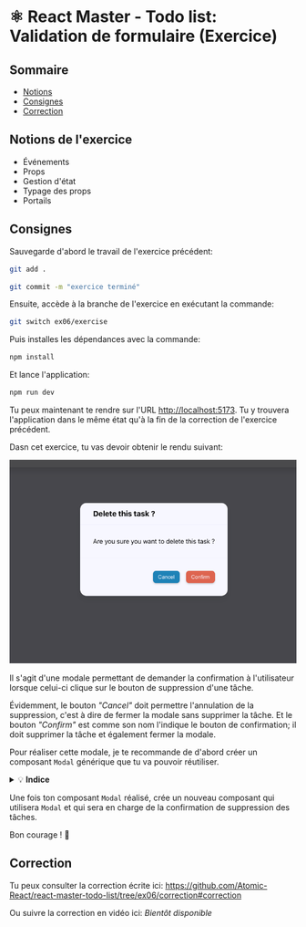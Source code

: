 # ⚛️ React Master - Todo list: Validation de formulaire (Exercice)

## Sommaire

<!-- no toc -->
*   [Notions](#notions-de-lexercice)
*   [Consignes](#consignes)
*   [Correction](#correction)

## Notions de l'exercice

*   Événements
*   Props
*   Gestion d'état
*   Typage des props
*   Portails

## Consignes

Sauvegarde d'abord le travail de l'exercice précédent:

```bash
git add .
```

```bash
git commit -m "exercice terminé"
```

Ensuite, accède à la branche de l'exercice en exécutant la commande:

```bash
git switch ex06/exercise
```

Puis installes les dépendances avec la commande:

```bash
npm install
```

Et lance l'application:

```bash
npm run dev
```

Tu peux maintenant te rendre sur l'URL <http://localhost:5173>. Tu y trouvera l'application dans le même état qu'à la fin de la correction de l'exercice précédent.

Dasn cet exercice, tu vas devoir obtenir le rendu suivant:

![delete task modal](docs/delete_task_modal.png)

Il s'agit d'une modale permettant de demander la confirmation à l'utilisateur lorsque celui-ci clique sur le bouton de suppression d'une tâche.

Évidemment, le bouton _"Cancel"_ doit permettre l'annulation de la suppression, c'est à dire de fermer la modale sans supprimer la tâche. Et le bouton _"Confirm"_ est comme son nom l'indique le bouton de confirmation; il doit supprimer la tâche et également fermer la modale.

Pour réaliser cette modale, je te recommande de d'abord créer un composant `Modal` générique que tu va pouvoir réutiliser.

<details>
 <summary>💡 <b>Indice</b></summary>

 > Lorsque tu vas vouloir utiliser ta modale au niveau des lignes du tableau correspondantes au tâches, tu risques d'avoir des erreurs dans la console. Notamment une qui te dit qu'une `div` ne peut pas être enfants d'éléments de tableaux. Pour corriger cela tu peux utiliser les _portails_.
 >
 > C'est une fonctionnalité de **React** qui te permet de "téléporter" des éléments dans le DOM pour les placer où tu veux dans ton JSX tout en respectant la sémantique.
 >
 > Voici le lien de la documentation **React** qui parle des _portails_: <https://react.dev/reference/react-dom/createPortal>

</details>

Une fois ton composant `Modal` réalisé, crée un nouveau composant qui utilisera `Modal` et qui sera en charge de la confirmation de suppression des tâches.

Bon courage ! 💪

## Correction

Tu peux consulter la correction écrite ici: <https://github.com/Atomic-React/react-master-todo-list/tree/ex06/correction#correction>

Ou suivre la correction en vidéo ici: _Bientôt disponible_
